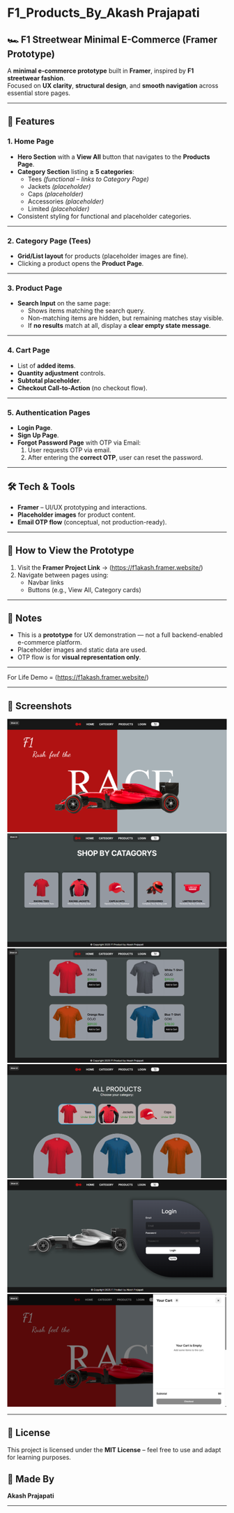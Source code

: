 # F1_Products_By_Akash Prajapati
## 🏎️ F1 Streetwear Minimal E-Commerce (Framer Prototype)

A **minimal e-commerce prototype** built in **Framer**, inspired by **F1 streetwear fashion**.  
Focused on **UX clarity**, **structural design**, and **smooth navigation** across essential store pages.  

---

## 📌 Features

### 1. Home Page
- **Hero Section** with a **View All** button that navigates to the **Products Page**.
- **Category Section** listing **≥ 5 categories**:
  - Tees _(functional – links to Category Page)_
  - Jackets _(placeholder)_
  - Caps _(placeholder)_
  - Accessories _(placeholder)_
  - Limited _(placeholder)_
- Consistent styling for functional and placeholder categories.

---

### 2. Category Page (Tees)
- **Grid/List layout** for products (placeholder images are fine).
- Clicking a product opens the **Product Page**.

---

### 3. Product Page
- **Search Input** on the same page:
  - Shows items matching the search query.
  - Non-matching items are hidden, but remaining matches stay visible.
  - If **no results** match at all, display a **clear empty state message**.

---

### 4. Cart Page
- List of **added items**.
- **Quantity adjustment** controls.
- **Subtotal placeholder**.
- **Checkout Call-to-Action** (no checkout flow).

---

### 5. Authentication Pages
- **Login Page**.
- **Sign Up Page**.
- **Forgot Password Page** with OTP via Email:
  1. User requests OTP via email.
  2. After entering the **correct OTP**, user can reset the password.

---

## 🛠️ Tech & Tools
- **Framer** – UI/UX prototyping and interactions.
- **Placeholder images** for product content.
- **Email OTP flow** (conceptual, not production-ready).

---

## 🚀 How to View the Prototype
1. Visit the **Framer Project Link** → (https://f1akash.framer.website/)
2. Navigate between pages using:
   - Navbar links
   - Buttons (e.g., View All, Category cards)

---

## 📌 Notes
- This is a **prototype** for UX demonstration — not a full backend-enabled e-commerce platform.
- Placeholder images and static data are used.
- OTP flow is for **visual representation only**.

---

For Life Demo = (https://f1akash.framer.website/)

---

## 📸 Screenshots 
![image alt](https://github.com/Akashprajapati010/F1_Products_By_Framer/blob/b293903ca62efb4938695e66a0715feb7377c669/Image/Screenshot%202025-08-13%20193838.png)
![image alt](https://github.com/Akashprajapati010/F1_Products_By_Framer/blob/ef83cdab8ff92b17f9511e47c65ab9301b584823/Image/Screenshot%202025-08-13%20193904.png)
![image alt](https://github.com/Akashprajapati010/F1_Products_By_Framer/blob/ef83cdab8ff92b17f9511e47c65ab9301b584823/Image/Screenshot%202025-08-13%20193935.png)
![image alt](https://github.com/Akashprajapati010/F1_Products_By_Framer/blob/ef83cdab8ff92b17f9511e47c65ab9301b584823/Image/Screenshot%202025-08-13%20194008.png)
![image alt](https://github.com/Akashprajapati010/F1_Products_By_Framer/blob/ef83cdab8ff92b17f9511e47c65ab9301b584823/Image/Screenshot%202025-08-13%20194023.png)
![image alt](https://github.com/Akashprajapati010/F1_Products_By_Framer/blob/ef83cdab8ff92b17f9511e47c65ab9301b584823/Image/Screenshot%202025-08-13%20194047.png)

---

## 📄 License
This project is licensed under the **MIT License** – feel free to use and adapt for learning purposes.
## 📝 Made By
**Akash Prajapati**

---
